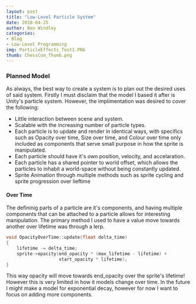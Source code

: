 ```yaml
---
layout: post
title: "Low-Level Particle System"
date: 2018-04-25
author: Ben Windley
categories:
- Blog
- Low-Level Programming
img: ParticleEffects_Test1.PNG
thumb: ChessCom_Thumb.png
---
```

<!--more-->

### Planned Model
As always, the best way to create a system is to plan out the desired uses of said system. Firstly I must disclaim that the model I based it after is Unity's particle system. However, the implimentation was desired to cover the following: 
- Little interaction between scene and system.
- Scalable with the increasing number of particle types.
- Each particle is to update and render in identical ways, with specifics such as Opacity over time, Size over time, and Colour over time only included as components that serve small purpose in how the sprite is manipulated.
- Each particle should have it's own position, velocity, and accelaration.
- Each particle has a shared pointer to world offset, which allows the particles to inhabit a world-space without being constantly updated.
- Sprite Animation through multiple methods such as sprite cycling and sprite progression over lieftime

#### Over Time
The defininig parts of a particle are it's components, and having multiple components that can be attached to a particle allows for interesting manipulation. The primary method I used to have a value move towards another over lifetime was through a lerp.
``` C++
void OpacityOverTime::update(float delta_time)
{
	lifetime -= delta_time;
	sprite->opacity(end_opacity * (max_lifetime - lifetime) + 
                    start_opacity * lifetime);
}
```
This way opacity will move towards end_opacity over the sprite's lifetime! However this is very limited in how it models change over time. In the future I might make a model for exponential decay, however for now I want to focus on adding more components.